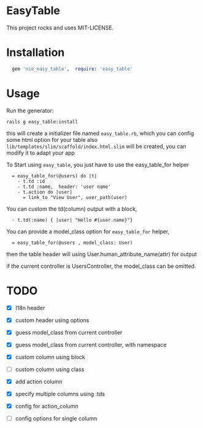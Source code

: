 EasyTable
===============

This project rocks and uses MIT-LICENSE.

Installation
===============

```ruby
  gem 'nie_easy_table',  require: 'easy_table'
```

Usage
===============

Run the generator:

```console
rails g easy_table:install
```

this will create a initializer file named `easy_table.rb`, which you can
config some html option for your table
also `lib/templates/slim/scaffold/index.html.slim` will be created, you
can modify it to adapt your app

To Start using `easy_table`, you just have to use the easy_table_for helper

```slim
  = easy_table_for(@users) do |t|
    - t.td :id
    - t.td :name,  header: 'user name'
    - t.action do |user|
      = link_to "View User", user_path(user)
```

You can custom the td(column) output with a block,

```slim
  - t.td(:name) { |user| "Hello #{user.name}"}
```

You can provide a model_class option for `easy_table_for` helper,

```
  = easy_table_for(@users , model_class: User)
```

then the table header will using User.human_attribute_name(attr) for
output

if the current controller is UsersController, the model_class can be
omitted.


TODO
===============

  - [x] I18n header
  - [x] custom header using options
  - [x] guess model_class from current controller
  - [x] guess model_class from current controller, with namespace
  - [x] custom column using block
  - [ ] custom column using class
  - [x] add action column
  - [x] specify multiple columns using :tds
  - [x] config for action_column
  - [ ] config options for single column

